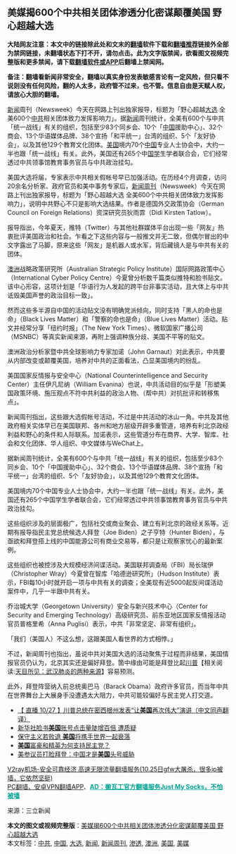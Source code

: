  <h2>美媒揭600个中共相关团体渗透分化密谋颠覆美国 野心超越大选</h2> <p class="notice"><b>大陆网友注意：本文中的链接除此处和文末的<a href="https://github.com/bannedbook/fanqiang" >翻墙</a>软件下载和<a href="https://github.com/killgcd/justmysocks/blob/master/README.md">翻墙推荐</a>链接外全部为禁网链接，未翻墙状态下打不开，请勿点击。此为文字版禁闻，欲看图文视频完整版和更多禁闻，请下载<a href="https://github.com/bannedbook/fanqiang">翻墙软件或APP</a>后翻墙上禁闻网。</p><p>备注：翻墙看新闻非常安全，翻墙以真实身份发表敏感言论有一定风险，但只看不说则没有任何风险，翻的人太多，政府管不过来，也不管。信息自由是天赋人权，请放心大胆的翻墙。</b></p>  <div class="entry"> <p id="summary"><span class='wp_keywordlink_affiliate'><a href="https://www.bannedbook.org/" title="新闻">新闻</a></span>周刊（Newsweek）今天在网路上刊出独家报导，标题为「野心超越<a href="https://www.bannedbook.org/bnews/tag/%e5%a4%a7%e9%80%89/" class="st_tag internal_tag" rel="tag" title="标签 大选 下的日志">大选</a> 全美600个<a href="https://www.bannedbook.org/bnews/tag/%e4%b8%ad%e5%85%b1/" class="st_tag internal_tag" rel="tag" title="标签 中共 下的日志">中共</a>相关团体致力发挥影响力」。据<a href="https://www.bannedbook.org/bnews/tag/%E6%96%B0%E9%97%BB/" class="st_tag internal_tag" rel="tag" title="标签 新闻 下的日志">新闻</a>周刊统计，全美有600个与中共「统一战线」有关的组织，包括至少83个同乡会、10个「<span class='wp_keywordlink_affiliate'><a href="https://www.bannedbook.org/" title="中国" target="_blank">中国</a></span>援助中心」、32个商会、13个华语媒体品牌、38个宣扬「和平统一」台湾的组织、5个「友好协会」，以及其他129个教育文化团体。<a href="https://www.bannedbook.org/bnews/tag/%e7%be%8e%e5%9b%bd/" class="st_tag internal_tag" rel="tag" title="标签 美国 下的日志">美国</a>境内70个<a href="https://www.bannedbook.org/bnews/tag/%E4%B8%AD%E5%9B%BD/" class="st_tag internal_tag" rel="tag" title="标签 中国 下的日志">中国</a>专业人士协会中，大约一半也跟「统一战线」有关。此外，美国还有265个中<span class='wp_keywordlink'><a href="https://www.bannedbook.org/forum24/" title="国学传统文化禁书" target="_blank">国学</a></span>生学者联合会，它们经常透过中共领事馆教育事务官员与中共政治挂勾。</p> <p id="conimg"></p> <p>美国大选将届，专家表示中共相关假帐号早已加强活动。在历经4个月调查，访问20余名分析家、政府官员和美中事务专家后，<a href="https://www.bannedbook.org/bnews/tag/%E6%96%B0%E9%97%BB%E5%91%A8%E5%88%8A/" class="st_tag internal_tag" rel="tag" title="标签 新闻周刊 下的日志">新闻周刊</a>（Newsweek）今天在网路上刊出独家报导，标题为「野心超越大选 全美600个中共相关团体致力发挥影响力」，说明中共野心不只是影响大选结果。作者是德国外交政策协会（German Council on Foreign Relations）资深研究员狄雨霏（Didi Kirsten Tatlow）。</p> <p>报导指出，今年夏天，推特（Twitter）与其他社群媒体平台出现一些「网友」热衷批评美国政治和社会。乍看之下这些内容与一般推文并无二致，但偶尔冒出的中文字露出了马脚，原来这些「网友」是机器人或水军，背后藏镜人是与中共有关的团体。</p>  <p><a href="https://www.bannedbook.org/bnews/tag/%e6%be%b3%e6%b4%b2/" class="st_tag internal_tag" rel="tag" title="标签 澳洲 下的日志">澳洲</a>战略政策研究所（Australian Strategic Policy Institute）国际网路政策中心（International Cyber Policy Centre）今夏曾分析数千篇类似推特和脸书贴文。该中心形容，这项计划是「华语行为人发起的跨平台非事实活动，且大体上与中共诋毁美国声誉的政治目标一致」。</p> <p>然而这些多半源自中国的活动贴文没有明确党派倾向，同时支持「黑人的命也是命」（Black Lives Matter）和「警察的命也是命」（Blue Lives Matter）活动。贴文并经常分享「纽约时报」（The New York Times）、微软国家广播公司（MSNBC）等真实新闻来源，再附上强调种族分歧、美国不平等的贴文。</p> <p>澳洲政治分析家暨中共全球影响力专家加诺（John Garnaut）对此表示，中共要从内部改变或颠覆美国，培养对中共的正面看法，凸显美国境内的纷乱。</p> <p>美国国家反情报与安全中心（National Counterintelligence and Security Center）主任伊凡尼纳（William Evanina）也说，中共活动目的似乎是「形塑美国政策环境、施压观点不符中共利益的政治人物、（帮中共）对抗批评和转移焦点」。</p>  <p>新闻周刊指出，这些跟大选假帐号活动，不过是中共活动的冰山一角。中共及其他政府相关实体早已在美国联邦、各州和地方层级开辟多重管道，培养有利北京政经利益和野心的条件和人际联系。加诺表示，这些管道分布在商界、大学、智库、社会和文化团体、华人组织、中文媒体与WeChat上。</p> <p>据新闻周刊统计，全美有600个与中共「统一战线」有关的组织，包括至少83个同乡会、10个「中国援助中心」、32个商会、13个华语媒体品牌、38个宣扬「和平统一」台湾的组织、5个「友好协会」，以及其他129个教育文化团体。</p> <p>美国境内70个中国专业人士协会中，大约一半也跟「统一战线」有关。此外，美国还有265个中国学生学者联合会，它们经常透过中共领事馆教育事务官员与中共政治挂勾。</p> <p>这些组织涉及的层面极广，包括社交或商业聚会、建立有利北京的政经关系等。近期有报导指民主党总统候选人拜登（Joe Biden）之子亨特（Hunter Biden），与亟欲和拜登搭上线的中国能源公司有商业交易等，都只是让观察家忧心的最新案例。</p>  <p>这些组织也被控涉及大规模经济间谍活动。美国联邦调查局（FBI）局长瑞伊（Christopher Wray）今夏曾在智库「哈德逊研究所」（Hudson Institute）表示，FBI每10小时就开启一项与中共有关的调查；全美现有近5000起反间谍活动案件中，几乎一半跟中共有关。</p> <p>乔治城大学（Georgetown University）安全与新兴技术中心（Center for Security and Emerging Technology）高级研究员、前东亚地区国家反情报活动官员普格里希（Anna Puglisi）表示，中共「非常坚定、非常有组织」。</p> <p>「我们（美国人）不这么想，这跟美国人看世界的方式相悖。」</p> <p>不过，新闻周刊也指出，虽说中共对美国大选的活动聚焦于过程而非结果，美国情报官员仍认为，北京其实还是偏好拜登。箇中缘由可能是拜登比起<span class='wp_keywordlink'><a href="https://www.bannedbook.org/bnews/comments/20200816/1381118.html" title="天目所见：川普将再赢总统大选 共和党掌参众两院" target="_blank">川普</a></span>【相关阅读:<a href='https://www.bannedbook.org/bnews/comments/20200816/1381123.html' target='_blank'>天目所见：武汉肺炎的两种来源</a>】容易预测。</p>  <p>此外，拜登阵营纳入前总统奥巴马（Barack Obama）政府许多官员，而当年中共在世界舞台上大展身手没遭遇太大阻力，中共可能较偏好与民主党人打交道。</p> <ul class='op-related-articles' title='相关阅读'> <li><a href='https://www.bannedbook.org/bnews/bannedvideo/20201028/1421325.html' target='_blank'>【 直播 10/27 】川普总统在密西根州发表“让<b>美国</b>再次伟大”演讲（中文同声翻译）</a></li> <li><a href='https://www.bannedbook.org/bnews/ssgc/20201028/1421314.html' target='_blank'>新华社脸书<b>美国</b>账号点击量陡增百倍 遭质疑</a></li> <li><a href='https://www.bannedbook.org/bnews/comments/20201028/1421306.html' target='_blank'>保守主义若败退 <b>美国</b>将携手世界一起衰落</a></li> <li><a href='https://www.bannedbook.org/bnews/comments/20201028/1421305.html' target='_blank'><b>美国</b>富豪和精英为何支持民主党？</a></li> <li><a href='https://www.bannedbook.org/bnews/worldnews/20201028/1421301.html' target='_blank'>美参议员打脸拜登：中国才是<b>美国</b>头号威胁</a></li> </ul> <p class="texttj"> <a href="https://www.bannedbook.org/forum23/topic22702.html" target="_blank">V2ray机场-安全可靠经济 高速无限流量翻墙服务(10.25日gfw大屠杀，很多ip被墙，它依然坚挺)</a><br/> <a href="https://github.com/bannedbook/fanqiang/wiki/%E7%A6%81%E9%97%BB%E7%BD%91%E5%AE%89%E5%8D%93%E7%BF%BB%E5%A2%99%E6%96%B0%E9%97%BBAPP" target="_blank">PC翻墙、安卓VPN翻墙APP</a>、<span onclick="window.open('https://github.com/killgcd/justmysocks/blob/master/README.md')" style="font-weight:bold;color:#00A191;cursor:pointer;text-decoration:underline;outline:none">AD：搬瓦工官方翻墙服务Just My Socks，不怕被墙</span></p><p> 来源：三立新闻 </p><a name='sharetosocial'></a>       <div><b>本文的图文或视频完整版</b>：<a href='https://www.bannedbook.org/bnews/topimagenews/20201028/1421323.html'>美媒揭600个中共相关团体渗透分化密谋颠覆美国 野心超越大选</a></div>  </div><!--END ENTRY--> <div class="postfooter"> <div>本文标签：<a href="https://www.bannedbook.org/bnews/tag/%e4%b8%ad%e5%85%b1/" rel="tag">中共</a>, <a href="https://www.bannedbook.org/bnews/tag/%E4%B8%AD%E5%9B%BD/" rel="tag">中国</a>, <a href="https://www.bannedbook.org/bnews/tag/%e5%a4%a7%e9%80%89/" rel="tag">大选</a>, <a href="https://www.bannedbook.org/bnews/tag/%E6%96%B0%E9%97%BB/" rel="tag">新闻</a>, <a href="https://www.bannedbook.org/bnews/tag/%E6%96%B0%E9%97%BB%E5%91%A8%E5%88%8A/" rel="tag">新闻周刊</a>, <a href="https://www.bannedbook.org/bnews/tag/%E6%B8%97%E9%80%8F/" rel="tag">渗透</a>, <a href="https://www.bannedbook.org/bnews/tag/%e6%be%b3%e6%b4%b2/" rel="tag">澳洲</a>, <a href="https://www.bannedbook.org/bnews/tag/%e7%be%8e%e5%9b%bd/" rel="tag">美国</a>, <a href="https://www.bannedbook.org/bnews/tag/%e7%be%8e%e5%aa%92/" rel="tag">美媒</a></div>  </div><!--END POSTFOOTER--> 